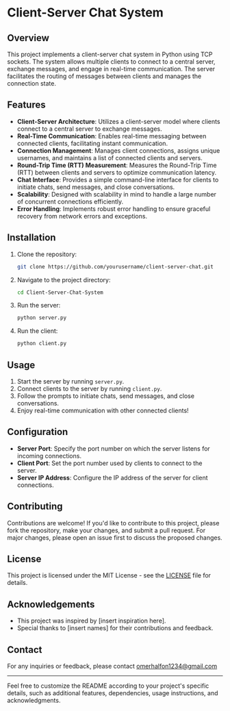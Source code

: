 
# Client-Server Chat System

## Overview

This project implements a client-server chat system in Python using TCP sockets. The system allows multiple clients to connect to a central server, exchange messages, and engage in real-time communication. The server facilitates the routing of messages between clients and manages the connection state.

## Features

- **Client-Server Architecture**: Utilizes a client-server model where clients connect to a central server to exchange messages.
- **Real-Time Communication**: Enables real-time messaging between connected clients, facilitating instant communication.
- **Connection Management**: Manages client connections, assigns unique usernames, and maintains a list of connected clients and servers.
- **Round-Trip Time (RTT) Measurement**: Measures the Round-Trip Time (RTT) between clients and servers to optimize communication latency.
- **Chat Interface**: Provides a simple command-line interface for clients to initiate chats, send messages, and close conversations.
- **Scalability**: Designed with scalability in mind to handle a large number of concurrent connections efficiently.
- **Error Handling**: Implements robust error handling to ensure graceful recovery from network errors and exceptions.

## Installation

1. Clone the repository:

   ```bash
   git clone https://github.com/yourusername/client-server-chat.git
   ```

2. Navigate to the project directory:

   ```bash
   cd Client-Server-Chat-System

   ```

3. Run the server:

   ```bash
   python server.py
   ```

4. Run the client:

   ```bash
   python client.py
   ```

## Usage

1. Start the server by running `server.py`.
2. Connect clients to the server by running `client.py`.
3. Follow the prompts to initiate chats, send messages, and close conversations.
4. Enjoy real-time communication with other connected clients!

## Configuration

- **Server Port**: Specify the port number on which the server listens for incoming connections.
- **Client Port**: Set the port number used by clients to connect to the server.
- **Server IP Address**: Configure the IP address of the server for client connections.

## Contributing

Contributions are welcome! If you'd like to contribute to this project, please fork the repository, make your changes, and submit a pull request. For major changes, please open an issue first to discuss the proposed changes.

## License

This project is licensed under the MIT License - see the [LICENSE](LICENSE) file for details.

## Acknowledgements

- This project was inspired by [insert inspiration here].
- Special thanks to [insert names] for their contributions and feedback.

## Contact

For any inquiries or feedback, please contact omerhalfon1234@gmail.com

---

Feel free to customize the README according to your project's specific details, such as additional features, dependencies, usage instructions, and acknowledgments.
